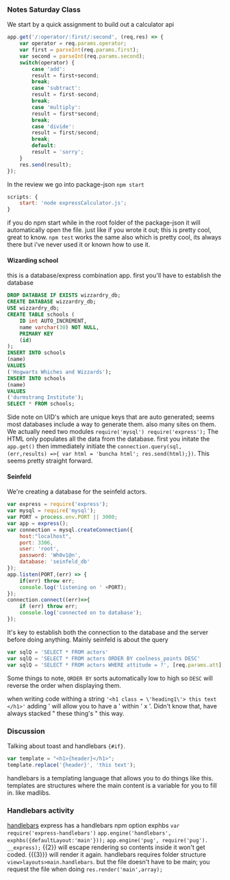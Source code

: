 ### Notes Saturday Class
We start by a quick assignment to build out a calculator api
```js
app.get('/:operator/:first/:second', (req,res) => {
    var operator = req.params.operator;
    var first = parseInt(req.params.first);
    var second = parseInt(req.params.second);
    switch(operator) {
        case 'add':
        result = first+second;
        break;
        case 'subtract':
        result = first-second;
        break;
        case 'multiply':
        result = first*second;
        break;
        case 'divide':
        result = first/second;
        break;
        default:
        result = 'sorry';
    }
    res.send(result);
});
```
In the review we go into package-json `npm start`

```js
scripts: {
    start: 'node expressCalculator.js';
}
```
if you do npm start while in the root folder of the package-json it will automatically open the file.
just like if you wrote it out; this is pretty cool, great to know. 
`npm test` works the same also which is pretty cool, its always there but i've never used it or known how to use it. 

#### Wizarding school
this is a database/express combination app.
first you'll have to establish the database
```sql
DROP DATABASE IF EXISTS wizzardry_db;
CREATE DATABASE wizzardry_db;
USE wizzardry_db;
CREATE TABLE schools (
    ID int AUTO_INCREMENT,
    name varchar(30) NOT NULL,
    PRIMARY KEY 
    (id)
);
INSERT INTO schools
(name)
VALUES
('Hogwarts Whiches and Wizzards');
INSERT INTO schools
(name)
VALUES
('durmstrang Institute');
SELECT * FROM schools;
```

Side note on UID's which are unique keys that are auto generated; seems most databases include a way to generate them.
also many sites on them.
We actually need two modules `require('mysql') require('express');`
The HTML only populates all the data from the database.
first you initate the `app.get()` then immediately initiate the `connection.query(sql, (err,results) =>{ var html = 'buncha html'; res.send(html);})`.
This seems pretty straight forward.

#### Seinfeld 
We're creating a database for the seinfeld actors.
```js
var express = require('express');
var mysql = require('mysql');
var PORT = process.env.PORT || 3000;
var app = express();
var connection = mysql.createConnection({
    host:"localhost",
    port: 3306,
    user: 'root',
    password: 'Wh0v1@n',
    database: 'seinfeld_db'
});
app.listen(PORT,(err) => {
    if(err) throw err;
    console.log('listening on ' +PORT);
});
connection.connect((err)=>{
    if (err) throw err;
    console.log('connected on to database');
});

```
It's key to establish both the connection to the database and the server before doing anything.
Mainly seinfeld is about the query
```js
var sqlQ = 'SELECT * FROM actors'
var sqlQ = 'SELECT * FROM actors ORDER BY coolness_points DESC'
var sqlQ = 'SELECT * FROM actors WHERE attitude = ?', [req.params.att];
```
Some things to note, `ORDER BY` sorts automatically low to high so `DESC` will reverse the order when displaying them. 

when writing code withing a string `'<h1 class = \'heading1\'> this text </h1>'`
adding \' will allow you to have a ' within ' x '. 
Didn't know that, have always stacked " these thing's " this way. 

### Discussion
Talking about toast and handlebars `{#if}`.
```js
var template = "<h1>{header}</h1>";
template.replace('{header}', 'this text');
```
handlebars is a templating language that allows you to do things like this.
templates are structures where the main content is a variable for you to fill in.
like madlibs.

### Handlebars activity
[handlebars](https://handlebarsjs.com/)
express has a handlebars npm option exphbs
`var require('express-handlebars')`
`app.engine('handlebars', exphbs({defaultLayout:'main'}));`
`app.engine('pug', require('pug'). __express);`
{{2}} will escape rendering so contents inside it won't get coded.
{{{3}}} will render it again.
handlebars requires folder structure `view>layouts>main.handlebars`.
but the file doesn't have to be main; you request the file when doing
`res.render('main',array);`